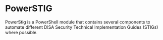 # PowerSTIG
PowerStig is a PowerShell module that contains several components to automate different DISA Security Technical Implementation Guides (STIGs) where possible.
